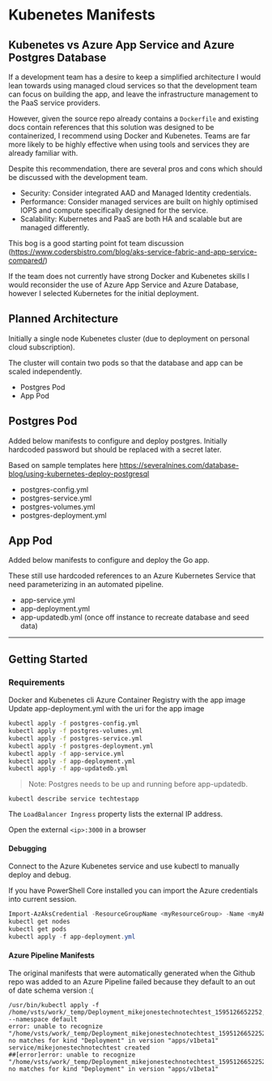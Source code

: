 # Kubenetes Manifests

## Kubenetes vs Azure App Service and Azure Postgres Database

If a development team has a desire to keep a simplified architecture I would lean towards using managed cloud services so that the development team can focus on building the app, and leave the infrastructure management to the PaaS service providers. 

However, given the source repo already contains a `Dockerfile` and existing docs contain references that this solution was designed to be containerized, I recommend using Docker and Kubenetes. Teams are far more likely to be highly effective when using tools and services they are already familiar with.

Despite this recommendation, there are several pros and cons which should be discussed with the development team.

- Security: Consider integrated AAD and Managed Identity credentials.
- Performance: Consider managed services are built on highly optimised IOPS and compute specifically designed for the service.
- Scalability: Kubernetes and PaaS are both HA and scalable but are managed differently. 

This bog is a good starting point fot team discussion 
(https://www.codersbistro.com/blog/aks-service-fabric-and-app-service-compared/)

If the team does not currently have strong Docker and Kubenetes skills I would reconsider the use of Azure App Service and Azure Database, however I selected Kubernetes for the initial deployment.

## Planned Architecture

Initially a single node Kubenetes cluster (due to deployment on personal cloud subscription).

The cluster will contain two pods so that the database and app can be scaled independently.

- Postgres Pod
- App Pod


## Postgres Pod

Added below manifests to configure and deploy postgres. Initially hardcoded password but should be replaced with a secret later.

Based on sample templates here https://severalnines.com/database-blog/using-kubernetes-deploy-postgresql


- postgres-config.yml
- postgres-service.yml
- postgres-volumes.yml
- postgres-deployment.yml

## App Pod

Added below manifests to configure and deploy the Go app.

These still use hardcoded references to an Azure Kubernetes Service that need parameterizing in an automated pipeline.

- app-service.yml
- app-deployment.yml
- app-updatedb.yml (once off instance to recreate database and seed data)

---

## Getting Started

### Requirements

Docker and Kubenetes cli
Azure Container Registry with the app image
Update app-deployment.yml with the uri for the app image 

``` bash
kubectl apply -f postgres-config.yml
kubectl apply -f postgres-volumes.yml
kubectl apply -f postgres-service.yml
kubectl apply -f postgres-deployment.yml
kubectl apply -f app-service.yml
kubectl apply -f app-deployment.yml
kubectl apply -f app-updatedb.yml
```

> Note: Postgres needs to be up and running before app-updatedb.

```
kubectl describe service techtestapp
```

The `LoadBalancer Ingress` property lists the external IP address.

Open the external `<ip>:3000` in a browser 

#### Debugging

Connect to the Azure Kubenetes service and use kubectl to manually deploy and debug.

If you have PowerShell Core installed you can import the Azure credentials into current session.

``` PowerShell
Import-AzAksCredential -ResourceGroupName <myResourceGroup> -Name <myAKSCluster>
kubectl get nodes
kubectl get pods
kubectl apply -f app-deployment.yml
```

#### Azure Pipeline Manifests

The original manifests that were automatically generated when the Github repo was added to an Azure Pipeline failed because they default to an out of date schema version :(

```
/usr/bin/kubectl apply -f /home/vsts/work/_temp/Deployment_mikejonestechnotechtest_1595126652252,/home/vsts/work/_temp/Service_mikejonestechnotechtest_1595126652253 --namespace default
error: unable to recognize "/home/vsts/work/_temp/Deployment_mikejonestechnotechtest_1595126652252": no matches for kind "Deployment" in version "apps/v1beta1"
service/mikejonestechnotechtest created
##[error]error: unable to recognize "/home/vsts/work/_temp/Deployment_mikejonestechnotechtest_1595126652252": no matches for kind "Deployment" in version "apps/v1beta1"
